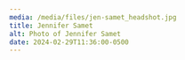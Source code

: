 ```yaml
---
media: /media/files/jen-samet_headshot.jpg
title: Jennifer Samet
alt: Photo of Jennifer Samet
date: 2024-02-29T11:36:00-0500
---
```


